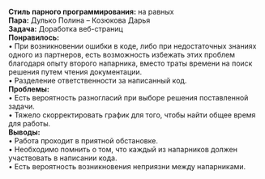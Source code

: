 **Стиль парного программирования:** на равных  
**Пара:** Дулько Полина – Козюкова Дарья  
**Задача:** Доработка веб-страниц          
**Понравилось:**   
•	При возникновении ошибки в коде, либо при недостаточных знаниях одного из партнеров, есть возможность избежать этих проблем благодаря опыту второго напарника, вместо траты времени на поиск решения путем чтения документации.  
•	Разделение ответственности за написанный код.  
**Проблемы:**  
•	Есть вероятность разногласий при выборе решения поставленной задачи.  
•	Тяжело скорректировать график для того, чтобы найти общее время для работы.  
**Выводы:**   
•	Работа проходит в приятной обстановке.  
•	Необходимо помнить о том, что каждый из напарников должен участвовать в написании кода.  
•	Есть вероятность возникновения неприязни между напарниками.  
